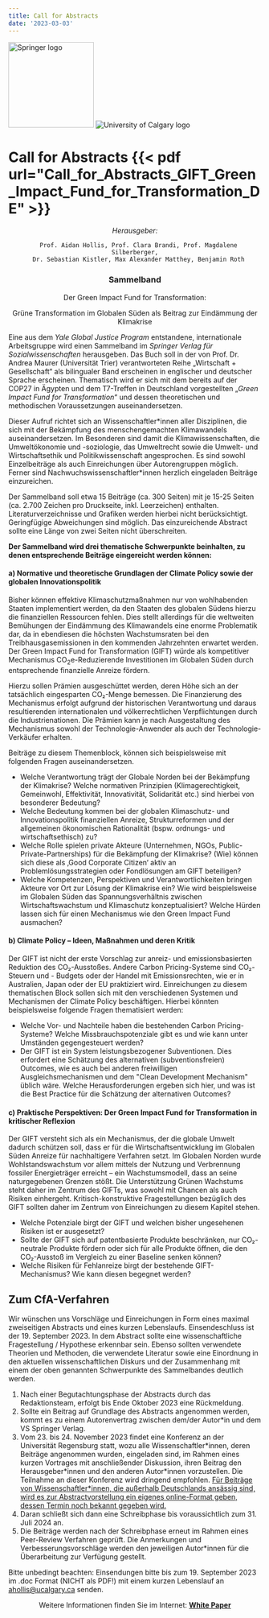 ```yaml
---
title: Call for Abstracts
date: '2023-03-03'
---
```


<img src="/img/springer-logo.svg" class="abstract-image" alt="Springer logo" width="170">
<img src="/img/UCalgary.svg" class="abstract-image" alt="University of Calgary logo" with="200">

# Call for Abstracts {{< pdf url="Call_for_Abstracts_GIFT_Green_Impact_Fund_for_Transformation_DE" >}}

<center>

_Herausgeber:_

      Prof. Aidan Hollis, Prof. Clara Brandi, Prof. Magdalene Silberberger,
      Dr. Sebastian Kistler, Max Alexander Matthey, Benjamin Roth

### Sammelband

<span class="emphasis">Der Green Impact Fund for Transformation:</span>

<span class="emphasis">Grüne Transformation im Globalen Süden als Beitrag zur Eindämmung der Klimakrise</span>

</center>

Eine aus dem _Yale Global Justice Program_ entstandene, internationale Arbeitsgruppe wird einen Sammelband im _Springer Verlag für Sozialwissenschaften_ herausgeben. Das Buch soll in der von Prof. Dr. Andrea Maurer (Universität Trier) verantworteten Reihe „Wirtschaft + Gesellschaft“ als bilingualer Band erscheinen in englischer und deutscher Sprache erscheinen. Thematisch wird er sich mit dem bereits auf der COP27 in Ägypten und dem T7-Treffen in Deutschland vorgestellten „_Green Impact Fund for Transformation_“ und dessen theoretischen und methodischen Voraussetzungen auseinandersetzen.

Dieser Aufruf richtet sich an Wissenschaftler\*innen aller Disziplinen, die sich mit der Bekämpfung des menschengemachten Klimawandels auseinandersetzen. Im Besonderen sind damit die Klimawissenschaften, die Umweltökonomie und -soziologie, das Umweltrecht sowie die Umwelt- und Wirtschaftsethik und Politikwissenschaft angesprochen. Es sind sowohl Einzelbeiträge als auch Einreichungen über Autorengruppen möglich. Ferner sind Nachwuchswissenschaftler\*innen herzlich eingeladen Beiträge einzureichen.

Der Sammelband soll etwa 15 Beiträge (ca. 300 Seiten) mit je 15-25 Seiten (ca. 2.700 Zeichen pro Druckseite, inkl. Leerzeichen) enthalten. Literaturverzeichnisse und Grafiken werden hierbei nicht berücksichtigt. Geringfügige Abweichungen sind möglich. Das einzureichende Abstract sollte eine Länge von zwei Seiten nicht überschreiten.

**Der Sammelband wird drei thematische Schwerpunkte beinhalten, zu denen entsprechende Beiträge eingereicht werden können:**

#### a) Normative und theoretische Grundlagen der Climate Policy sowie der globalen Innovationspolitik

Bisher können effektive Klimaschutzmaßnahmen nur von wohlhabenden Staaten implementiert werden, da den Staaten des globalen Südens hierzu die finanziellen Ressourcen fehlen. Dies stellt allerdings für die weltweiten Bemühungen der Eindämmung des Klimawandels eine enorme Problematik dar, da in ebendiesen die höchsten Wachstumsraten bei den Treibhausgasemissionen in den kommenden Jahrzehnten erwartet werden. Der Green Impact Fund for Transformation (GIFT) würde als kompetitiver Mechanismus CO<sub>2</sub>e-Reduzierende Investitionen im Globalen Süden durch entsprechende finanzielle Anreize fördern.

Hierzu sollen Prämien ausgeschüttet werden, deren Höhe sich an der tatsächlich eingesparten CO₂-Menge bemessen. Die Finanzierung des Mechanismus erfolgt aufgrund der historischen Verantwortung und daraus resultierenden internationalen und völkerrechtlichen Verpflichtungen durch die Industrienationen. Die Prämien kann je nach Ausgestaltung des Mechanismus sowohl der Technologie-Anwender als auch der Technologie-Verkäufer erhalten.

Beiträge zu diesem Themenblock, können sich beispielsweise mit folgenden Fragen auseinandersetzen.

* Welche Verantwortung trägt der Globale Norden bei der Bekämpfung der Klimakrise? Welche normativen Prinzipien (Klimagerechtigkeit, Gemeinwohl, Effektivität, Innovativität, Solidarität etc.) sind hierbei von besonderer Bedeutung?
* Welche Bedeutung kommen bei der globalen Klimaschutz- und Innovationspolitik finanziellen Anreize, Strukturreformen und der allgemeinen ökonomischen Rationalität (bspw. ordnungs- und wirtschaftsethisch) zu?
* Welche Rolle spielen private Akteure (Unternehmen, NGOs, Public-Private-Partnerships) für die Bekämpfung der Klimakrise? (Wie) können sich diese als ‚Good Corporate Citizen‘ aktiv an Problemlösungsstrategien oder Fondlösungen am GIFT beteiligen?
* Welche Kompetenzen, Perspektiven und Verantwortlichkeiten bringen Akteure vor Ort zur Lösung der Klimakrise ein? Wie wird beispielsweise im Globalen Süden das Spannungsverhältnis zwischen Wirtschaftswachstum und Klimaschutz konzeptualisiert? Welche Hürden lassen sich für einen Mechanismus wie den Green Impact Fund ausmachen?

#### b) Climate Policy – Ideen, Maßnahmen und deren Kritik

Der GIFT ist nicht der erste Vorschlag zur anreiz- und emissionsbasierten Reduktion des CO₂-Ausstoßes. Andere Carbon Pricing-Systeme sind CO₂-Steuern und - Budgets oder der Handel mit Emissionsrechten, wie er in Australien, Japan oder der EU praktiziert wird. Einreichungen zu diesem thematischen Block sollen sich mit den verschiedenen Systemen und Mechanismen der Climate Policy beschäftigen. Hierbei könnten beispielsweise folgende Fragen thematisiert werden:

* Welche Vor- und Nachteile haben die bestehenden Carbon Pricing-Systeme? Welche Missbrauchspotenziale gibt es und wie kann unter Umständen gegengesteuert werden?
* Der GIFT ist ein System leistungsbezogener Subventionen. Dies erfordert eine Schätzung des alternativen (subventionsfreien) Outcomes, wie es auch bei anderen freiwilligen Ausgleichsmechanismen und dem "Clean Development Mechanism" üblich wäre. Welche Herausforderungen ergeben sich hier, und was ist die Best Practice für die Schätzung der alternativen Outcomes?

#### c) Praktische Perspektiven: Der Green Impact Fund for Transformation in kritischer Reflexion

Der GIFT versteht sich als ein Mechanismus, der die globale Umwelt dadurch schützen soll, dass er für die Wirtschaftsentwicklung im Globalen Süden Anreize für nachhaltigere Verfahren setzt. Im Globalen Norden wurde Wohlstandswachstum vor allem mittels der Nutzung und Verbrennung fossiler Energieträger erreicht – ein Wachstumsmodell, dass an seine naturgegebenen Grenzen stößt. Die Unterstützung Grünen Wachstums steht daher im Zentrum des GIFTs, was sowohl mit Chancen als auch Risiken einhergeht. Kritisch-konstruktive Fragestellungen bezüglich des GIFT sollten daher im Zentrum von Einreichungen zu diesem Kapitel stehen.

* Welche Potenziale birgt der GIFT und welchen bisher ungesehenen Risiken ist er ausgesetzt?
* Sollte der GIFT sich auf patentbasierte Produkte beschränken, nur CO₂-neutrale Produkte fördern oder sich für alle Produkte öffnen, die den CO₂-Ausstoß im Vergleich zu einer Baseline senken können?
* Welche Risiken für Fehlanreize birgt der bestehende GIFT-Mechanismus? Wie kann diesen begegnet werden?

## Zum CfA-Verfahren

Wir wünschen uns Vorschläge und Einreichungen in Form eines maximal zweiseitigen Abstracts und eines kurzen Lebenslaufs. <span class="deadline">Einsendeschluss ist der 19. September 2023.</span> In dem Abstract sollte eine wissenschaftliche Fragestellung / Hypothese erkennbar sein. Ebenso sollten verwendete Theorien und Methoden, die verwendete Literatur sowie eine Einordnung in den aktuellen wissenschaftlichen Diskurs und der Zusammenhang mit einem der oben genannten Schwerpunkte des Sammelbandes deutlich werden.

1. Nach einer Begutachtungsphase der Abstracts durch das Redaktionsteam, erfolgt bis Ende Oktober 2023 eine Rückmeldung.
2. Sollte ein Beitrag auf Grundlage des Abstracts angenommen werden, kommt es zu einem Autorenvertrag zwischen dem/der Autor*in und dem VS Springer Verlag.
3. Vom 23. bis 24. November 2023 findet eine Konferenz an der Universität Regensburg statt, wozu alle Wissenschaftler\*innen, deren Beiträge angenommen wurden, eingeladen sind, im Rahmen eines kurzen Vortrages mit anschließender Diskussion, ihren Beitrag den Herausgeber\*innen und den anderen Autor*innen vorzustellen. Die Teilnahme an dieser Konferenz wird dringend empfohlen. <span style="text-decoration:underline;">Für Beiträge von Wissenschaftler\*innen, die außerhalb Deutschlands ansässig sind, wird es zur Abstractvorstellung ein eigenes online-Format geben, dessen Termin noch bekannt gegeben wird.</span>
4. Daran schließt sich dann eine Schreibphase bis voraussichtlich zum 31. Juli 2024 an.
5. Die Beiträge werden nach der Schreibphase erneut im Rahmen eines Peer-Review Verfahren geprüft. Die Anmerkungen und Verbesserungsvorschläge werden den jeweiligen Autor*innen für die Überarbeitung zur Verfügung gestellt.

Bitte unbedingt beachten: Einsendungen bitte bis zum 19. September 2023 im .doc Format (NICHT als PDF!) mit einem kurzen Lebenslauf an [ahollis@ucalgary.ca](mailto:ahollis@ucalgary.ca) senden.

<center>

Weitere Informationen finden Sie im Internet: **[White Paper](/white-paper)**

</center>
